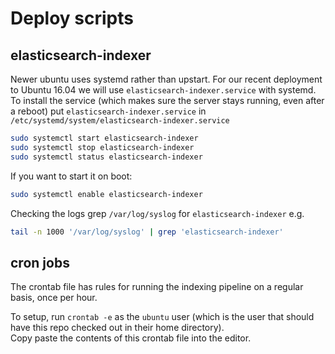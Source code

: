 # Deploy scripts

## elasticsearch-indexer
Newer ubuntu uses systemd rather than upstart. For our recent deployment to Ubuntu 16.04 we will use `elasticsearch-indexer.service` with systemd.
To install the service (which makes sure the server stays running, even after a reboot) put `elasticsearch-indexer.service`
in `/etc/systemd/system/elasticsearch-indexer.service`  

```bash
sudo systemctl start elasticsearch-indexer
sudo systemctl stop elasticsearch-indexer
sudo systemctl status elasticsearch-indexer
```

If you want to start it on boot:

```bash
sudo systemctl enable elasticsearch-indexer
```

Checking the logs
grep `/var/log/syslog` for `elasticsearch-indexer`
e.g.
```bash
tail -n 1000 '/var/log/syslog' | grep 'elasticsearch-indexer'
```


## cron jobs

The crontab file has rules for running the indexing pipeline on a regular basis, once per hour.

To setup, run `crontab -e` as the `ubuntu` user (which is the user that should have this repo checked out in their home directory).  
Copy paste the contents of this crontab file into the editor.